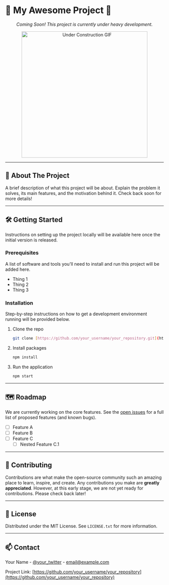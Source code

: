 # 🚧 My Awesome Project 🚧

<p align="center">
  <em>Coming Soon! This project is currently under heavy development.</em>
</p>

<p align="center">
  <img src="https://media3.giphy.com/media/v1.Y2lkPTc5MGI3NjExazluaGczM2R4YXRmcHY4MDBqZnJqMHNoZ3N2eHc1YWR2dW9ydmV4aiZlcD12MV9pbnRlcm5hbF9naWZfYnlfaWQmY3Q9Zw/vR1dPIYzQmkRzLZk2w/giphy.gif" width="400" alt="Under Construction GIF">
</p>

---

## 🚀 About The Project

A brief description of what this project will be about. Explain the problem it solves, its main features, and the motivation behind it. Check back soon for more details!

---

## 🛠️ Getting Started

Instructions on setting up the project locally will be available here once the initial version is released.

### Prerequisites

A list of software and tools you'll need to install and run this project will be added here.
* Thing 1
* Thing 2
* Thing 3

### Installation

Step-by-step instructions on how to get a development environment running will be provided below.

1.  Clone the repo
    ```sh
    git clone [https://github.com/your_username/your_repository.git](https://github.com/your_username/your_repository.git)
    ```
2.  Install packages
    ```sh
    npm install
    ```
3.  Run the application
    ```sh
    npm start
    ```

---

## 🗺️ Roadmap

We are currently working on the core features. See the [open issues](https://github.com/your_username/your_repository/issues) for a full list of proposed features (and known bugs).

-   [ ] Feature A
-   [ ] Feature B
-   [ ] Feature C
    -   [ ] Nested Feature C.1

---

## 🤝 Contributing

Contributions are what make the open-source community such an amazing place to learn, inspire, and create. Any contributions you make are **greatly appreciated**. However, at this early stage, we are not yet ready for contributions. Please check back later!

---

## 📄 License

Distributed under the MIT License. See `LICENSE.txt` for more information.

---

## 📫 Contact

Your Name - [@your_twitter](https://twitter.com/your_twitter) - email@example.com

Project Link: [https://github.com/your_username/your_repository](https://github.com/your_username/your_repository)
